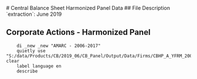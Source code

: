 <meta charset="utf-8"/>
# Central Balance Sheet Harmonized Panel Data
## File Description
`extraction`: June 2019

## **Corporate Actions - Harmonized Panel**

```
    di _new _new "AMARC - 2006-2017"
    quietly use "S:/data/Products/CB/2019_06/CB_Panel/Output/Data/Firms/CBHP_A_YFRM_20062017_JUN19_AMARC_V01.dta", clear
    label language en
    describe
```







